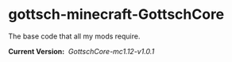 # gottsch-minecraft-GottschCore
The base code that all my mods require.

**Current Version:**&nbsp;
*GottschCore-mc1.12-v1.0.1*

